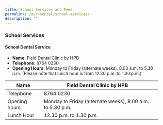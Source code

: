 ```yaml
---
title: School Services and Fees
permalink: /our-school/school-services/
description: ""
---
```

### School Services

#### School Dental Service

* **Name**: Field Dental Clinic by HPB <br>
* **Telephone**: 8764 0230 <br>
* **Opening Hours**: Monday to Friday (alternate weeks), 8.00 a.m. to 5.30 p.m. (Please note that lunch hour is from 12.30 p.m. to 1.30 p.m.)

| Name | Field Dental Clinic by HPB |  |
| -------- | -------- | -------- |
| Telephone | 8764 0230 |    |
| Opening hours  | Monday to Friday (alternate weeks), 8.00 a.m. to 5.30 p.m.     |    |
| Lunch Hour | 12.30 p.m. to 1.30 p.m.





